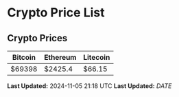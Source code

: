 # Crypto Price List

## Crypto Prices
| Bitcoin | Ethereum | Litecoin |
| ------- | -------- | -------- |
| $69398 | $2425.4 | $66.15 |
**Last Updated:** 2024-11-05 21:18 UTC
**Last Updated:** $DATE$

